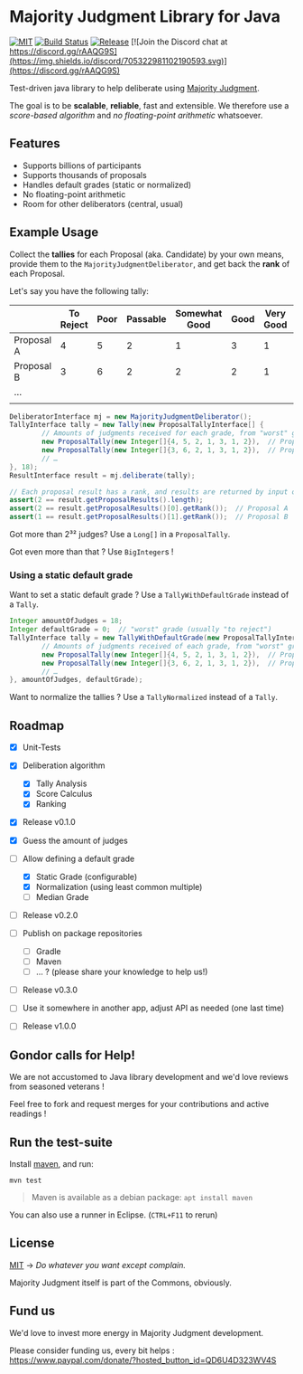 # Majority Judgment Library for Java

[![MIT](https://img.shields.io/github/license/MieuxVoter/majority-judgment-library-java)](./LICENSE.md)
[![Build Status](https://img.shields.io/github/workflow/status/MieuxVoter/majority-judgment-library-java/Java%20CI%20with%20Maven)](https://github.com/MieuxVoter/majority-judgment-library-java/actions)
[![Release](https://img.shields.io/github/v/release/MieuxVoter/majority-judgment-library-java?sort=semver)](https://github.com/MieuxVoter/majority-judgment-library-java/releases)
[![Join the Discord chat at https://discord.gg/rAAQG9S](https://img.shields.io/discord/705322981102190593.svg)](https://discord.gg/rAAQG9S)

Test-driven java library to help deliberate using [Majority Judgment](https://mieuxvoter.fr/index.php/decouvrir/?lang=en).

The goal is to be **scalable**, **reliable**, fast and extensible.
We therefore use a _score-based algorithm_ and _no floating-point arithmetic_ whatsoever.


## Features

- Supports billions of participants
- Supports thousands of proposals
- Handles default grades (static or normalized)
- No floating-point arithmetic
- Room for other deliberators (central, usual)


## Example Usage

Collect the **tallies** for each Proposal (aka. Candidate) by your own means,
provide them to the `MajorityJudgmentDeliberator`, and get back the **rank** of each Proposal.

Let's say you have the following tally:

|            | To Reject | Poor | Passable | Somewhat Good | Good | Very Good | Excellent |
|------------|-----------|------|----------|---------------|------|-----------|-----------|
| Proposal A |     4     |   5  |     2    |       1       |   3  |     1     |     2     |
| Proposal B |     3     |   6  |     2    |       2       |   2  |     1     |     2     |
|     …      |           |      |          |               |      |           |           |
|            |           |      |          |               |      |           |           |


``` java
DeliberatorInterface mj = new MajorityJudgmentDeliberator();
TallyInterface tally = new Tally(new ProposalTallyInterface[] {
        // Amounts of judgments received for each grade, from "worst" grade to "best" grade
        new ProposalTally(new Integer[]{4, 5, 2, 1, 3, 1, 2}),  // Proposal A
        new ProposalTally(new Integer[]{3, 6, 2, 1, 3, 1, 2}),  // Proposal B
        // …
}, 18);
ResultInterface result = mj.deliberate(tally);

// Each proposal result has a rank, and results are returned by input order
assert(2 == result.getProposalResults().length);
assert(2 == result.getProposalResults()[0].getRank());  // Proposal A
assert(1 == result.getProposalResults()[1].getRank());  // Proposal B
```

Got more than 2³² judges?  Use a `Long[]` in a `ProposalTally`.

Got even more than that ?  Use `BigInteger`s !


### Using a static default grade

Want to set a static default grade ?  Use a `TallyWithDefaultGrade` instead of a `Tally`.

```java
Integer amountOfJudges = 18;
Integer defaultGrade = 0;  // "worst" grade (usually "to reject")
TallyInterface tally = new TallyWithDefaultGrade(new ProposalTallyInterface[] {
        // Amounts of judgments received of each grade, from "worst" grade to "best" grade
        new ProposalTally(new Integer[]{4, 5, 2, 1, 3, 1, 2}),  // Proposal A
        new ProposalTally(new Integer[]{3, 6, 2, 1, 3, 1, 2}),  // Proposal B
        // …
}, amountOfJudges, defaultGrade);
```


Want to normalize the tallies ?  Use a `TallyNormalized` instead of a `Tally`.


## Roadmap

- [x] Unit-Tests
- [x] Deliberation algorithm
	- [x] Tally Analysis
	- [x] Score Calculus
	- [x] Ranking
- [x] Release v0.1.0
- [x] Guess the amount of judges
- [ ] Allow defining a default grade
	- [x] Static Grade (configurable)
	- [x] Normalization (using least common multiple)
	- [ ] Median Grade
- [ ] Release v0.2.0
- [ ] Publish on package repositories
    - [ ] Gradle
    - [ ] Maven
    - [ ] … ? (please share your knowledge to help us!)
- [ ] Release v0.3.0
- [ ] Use it somewhere in another app, adjust API as needed (one last time)
- [ ] Release v1.0.0


## Gondor calls for Help!

We are not accustomed to Java library development and we'd love reviews from seasoned veterans !

Feel free to fork and request merges for your contributions and active readings !


## Run the test-suite

Install [maven](https://maven.apache.org), and run:

    mvn test

> Maven is available as a debian package: `apt install maven`

You can also use a runner in Eclipse.  (`CTRL+F11` to rerun)


## License

[MIT](./LICENSE.md)  →  _Do whatever you want except complain._

Majority Judgment itself is part of the Commons, obviously.


## Fund us

We'd love to invest more energy in Majority Judgment development.

Please consider funding us, every bit helps : https://www.paypal.com/donate/?hosted_button_id=QD6U4D323WV4S

